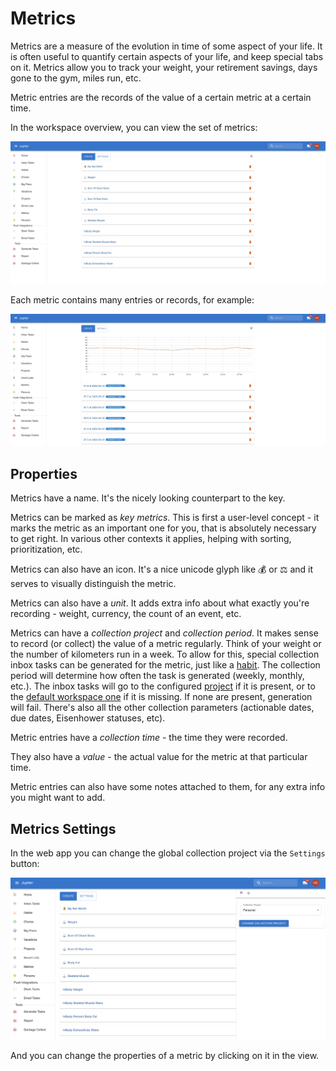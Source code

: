 # Metrics

Metrics are a measure of the evolution in time of some aspect of your life. It is often useful to
quantify certain aspects of your life, and keep special tabs on it. Metrics allow you to track
your weight, your retirement savings, days gone to the gym, miles run, etc.

Metric entries are the records of the value of a certain metric at a certain time.

In the workspace overview, you can view the set of metrics:

![Metrics](../assets/metrics-overview.png)

Each metric contains many entries or records, for example:

![Metric entries](../assets/metrics-list.png)

## Properties

Metrics have a name. It's the nicely looking counterpart to the key.

Metrics can be marked as _key metrics_. This is first a user-level concept - it marks
the metric as an important one for you, that is absolutely necessary to get right. In
various other contexts it applies, helping with sorting, prioritization, etc.

Metrics can also have an icon. It's a nice unicode glyph like 💰 or ⚖️ and it serves to
visually distinguish the metric.

Metrics can also have a _unit_. It adds extra info about what exactly you're recording - weight,
currency, the count of an event, etc.

Metrics can have a _collection project_ and _collection period_. It makes sense to record (or collect)
the value of a metric regularly. Think of your weight or the number of kilometers run in a week. To
allow for this, special collection inbox tasks can be generated for the metric, just like a
[habit](habits.md). The collection period will determine how often the task
is generated (weekly, monthly, etc.). The inbox tasks will go to the configured [project](./projects.md)
if it is present, or to the [default workspace one](./workspaces.md) if it is missing. If none
are present, generation will fail. There's also all the other collection parameters (actionable
dates, due dates, Eisenhower statuses, etc).

Metric entries have a _collection time_ - the time they were recorded.

They also have a _value_ - the actual value for the metric at that particular time.

Metric entries can also have some notes attached to them, for any extra info you might want to add.

## Metrics Settings

In the web app you can change the global collection project via the `Settings` button:

![Metrics Settings](../assets/metrics-settings.png)

And you can change the properties of a metric by clicking on it in the view.
